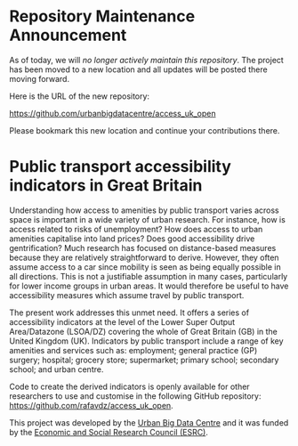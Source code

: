 # Repository Maintenance Announcement

As of today, we will *no longer actively maintain this repository*. The project has been moved to a new location and all updates will be posted there moving forward.

Here is the URL of the new repository:

https://github.com/urbanbigdatacentre/access_uk_open

Please bookmark this new location and continue your contributions there.

# Public transport accessibility indicators in Great Britain

Understanding how access to amenities by public transport varies across space is important in a wide variety of urban research. For instance, how is access related to risks of unemployment? How does access to urban amenities capitalise into land prices? Does good accessibility drive gentrification? Much research has focused on distance-based measures because they are relatively straightforward to derive. However, they often assume access to a car since mobility is seen as being equally possible in all directions. This is not a justifiable assumption in many cases, particularly for lower income groups in urban areas. It would therefore be useful to have accessibility measures which assume travel by public transport.

The present work addresses this unmet need. It offers a series of accessibility indicators at the level of the Lower Super Output Area/Datazone (LSOA/DZ) covering the whole of Great Britain (GB) in the United Kingdom (UK). Indicators by public transport include a range of key amenities and services such as: employment; general practice (GP) surgery; hospital; grocery store; supermarket; primary school; secondary school; and urban centre. 

Code to create the derived indicators is openly available for other researchers to use and customise in the following GitHub repository: <https://github.com/rafavdz/access_uk_open>.

This project was developed by the [Urban Big Data Centre](https://www.ubdc.ac.uk/) and it was funded by the [Economic and Social Research Council (ESRC)](https://www.ukri.org/councils/esrc/).


